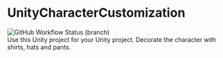 # UnityCharacterCustomization
![GitHub Workflow Status (branch)](https://img.shields.io/github/workflow/status/AstroLeapStudios/UnityCharacterCustomization/Continuous%20Integration/master)<br/>
Use this Unity project for your Unity project. Decorate the character with shirts, hats and pants.
